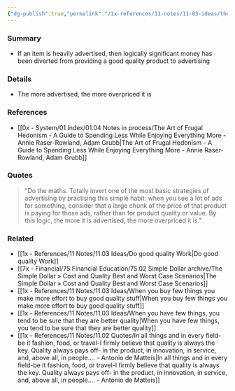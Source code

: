```yaml
---
{"dg-publish":true,"permalink":"/1x-references/11-notes/11-03-ideas/the-more-an-item-is-advertised-the-less-money-is-used-on-item-quality/","title":"The more an item is advertised, the less money is used on item quality","created":"2025-08-27T17:34:13.224+03:00","updated":"2025-08-27T17:43:46.396+03:00"}
---
```



### Summary
- If an item is heavily advertised, then logically significant money has been diverted from providing a good quality product to advertising

### Details
- The more advertised, the more overpriced it is

### References
- [[0x - System/01 Index/01.04 Notes in process/The Art of Frugal Hedonism - A Guide to Spending Less While Enjoying Everything More - Annie Raser-Rowland, Adam Grubb\|The Art of Frugal Hedonism - A Guide to Spending Less While Enjoying Everything More - Annie Raser-Rowland, Adam Grubb]]

### Quotes
> "Do the maths. Totally invert one of the most basic strategies of advertising by practising this simple habit: when you see a lot of ads for something, consider that a large chunk of the price of that product is paying for those ads, rather than for product quality or value. By this logic, the more it is advertised, the more overpriced it is."

### Related
- [[1x - References/11 Notes/11.03 Ideas/Do good quality Work\|Do good quality Work]]
- [[7x - Financial/75 Financial Education/75.02 Simple Dollar archive/The Simple Dollar » Cost and Quality Best and Worst Case Scenarios\|The Simple Dollar » Cost and Quality Best and Worst Case Scenarios]]
- [[1x - References/11 Notes/11.03 Ideas/When you buy few things you make more effort to buy good quality stuff\|When you buy few things you make more effort to buy good quality stuff]]
- [[1x - References/11 Notes/11.03 Ideas/When you have few things, you tend to be sure that they are better quality\|When you have few things, you tend to be sure that they are better quality]]
- [[1x - References/11 Notes/11.02 Quotes/In all things and in every field-be it fashion, food, or travel-I firmly believe that quality is always the key. Quality always pays off- in the product, in innovation, in service, and, above all, in people.... - Antonio de Matteis\|In all things and in every field-be it fashion, food, or travel-I firmly believe that quality is always the key. Quality always pays off- in the product, in innovation, in service, and, above all, in people.... - Antonio de Matteis]]